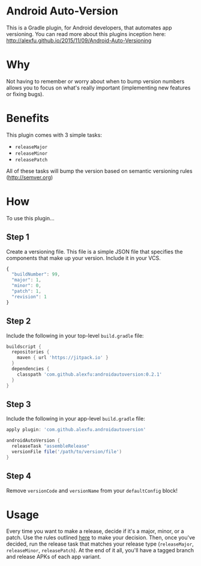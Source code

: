 # Android Auto-Version
This is a Gradle plugin, for Android developers, that automates app versioning. You can read more
about this plugins inception here: http://alexfu.github.io/2015/11/09/Android-Auto-Versioning

# Why
Not having to remember or worry about when to bump version numbers allows you to focus on what's
really important (implementing new features or fixing bugs).

# Benefits
This plugin comes with 3 simple tasks:

- `releaseMajor`
- `releaseMinor`
- `releasePatch`

All of these tasks will bump the version based on semantic versioning rules (http://semver.org)

# How
To use this plugin...

## Step 1
Create a versioning file. This file is a simple JSON file that specifies the components that make
up your version. Include it in your VCS.

```javascript
{
  "buildNumber": 99,
  "major": 1,
  "minor": 0,
  "patch": 1,
  "revision": 1
}
```

## Step 2
Include the following in your top-level `build.gradle` file:

```groovy
buildscript {
  repositories {
    maven { url 'https://jitpack.io' }
  }
  dependencies {
    classpath 'com.github.alexfu:androidautoversion:0.2.1'
  }
}
```

## Step 3
Include the following in your app-level `build.gradle` file:

```groovy
apply plugin: 'com.github.alexfu.androidautoversion'

androidAutoVersion {
  releaseTask "assembleRelease"
  versionFile file('/path/to/version/file')
}
```
## Step 4
Remove `versionCode` and `versionName` from your `defaultConfig` block!

# Usage
Every time you want to make a release, decide if it's a major, minor, or a patch. Use the rules
outlined [here](http://semver.org/) to make your decision. Then, once you've decided, run the
release task that matches your release type (`releaseMajor`, `releaseMinor`, `releasePatch`).
At the end of it all, you'll have a tagged branch and release APKs of each app variant.
